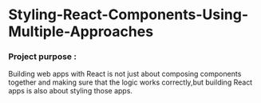 # Styling-React-Components-Using-Multiple-Approaches


### Project purpose :

Building web apps with React is not just about composing components together and making sure that the logic works correctly,but building React apps is also about styling those apps.



